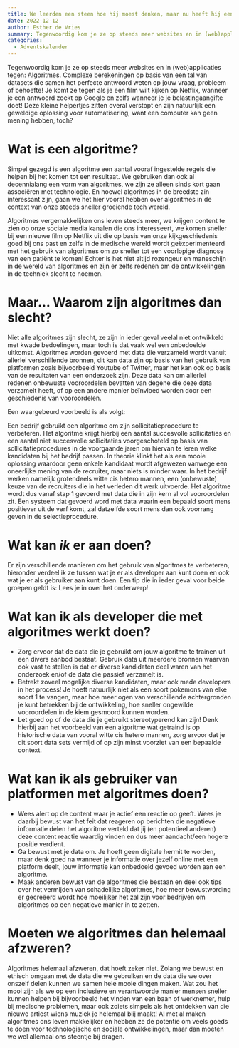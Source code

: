 ```yaml
---
title: We leerden een steen hoe hij moest denken, maar nu heeft hij een paar bevooroordeelde meningen…
date: 2022-12-12
author: Esther de Vries
summary: Tegenwoordig kom je ze op steeds meer websites en in (web)applicaties tegen: Algoritmes. Complexe berekeningen op basis van een tal van datasets die samen het perfecte antwoord weten op jouw vraag, probleem of behoefte! Je komt ze tegen als je een film wilt kijken op Netflix, wanneer je een antwoord zoekt op Google en zelfs wanneer je je belastingaangifte doet! Deze kleine helpertjes zitten overal verstopt en zijn natuurlijk een geweldige oplossing voor automatisering, want een computer kan geen mening hebben, toch?
categories: 
  - Adventskalender
---
```

Tegenwoordig kom je ze op steeds meer websites en in (web)applicaties tegen: Algoritmes. Complexe berekeningen op basis van een tal van datasets die samen het perfecte antwoord weten op jouw vraag, probleem of behoefte! Je komt ze tegen als je een film wilt kijken op Netflix, wanneer je een antwoord zoekt op Google en zelfs wanneer je je belastingaangifte doet! Deze kleine helpertjes zitten overal verstopt en zijn natuurlijk een geweldige oplossing voor automatisering, want een computer kan geen mening hebben, toch?

# Wat is een algoritme?

Simpel gezegd is een algoritme een aantal vooraf ingestelde regels die helpen bij het komen tot een resultaat. We gebruiken dan ook al decennialang een vorm van algoritmes, we zijn ze alleen sinds kort gaan associëren met technologie. En hoewel algoritmes in de breedste zin interessant zijn, gaan we het hier vooral hebben over algoritmes in de context van onze steeds sneller groeiende tech wereld.

Algoritmes vergemakkelijken ons leven steeds meer, we krijgen content te zien op onze sociale media kanalen die ons interesseert, we komen sneller bij een nieuwe film op Netflix uit die op basis van onze kijkgeschiedenis goed bij ons past en zelfs in de medische wereld wordt geëxperimenteerd met het gebruik van algoritmes om zo sneller tot een voorlopige diagnose van een patiënt te komen! Echter is het niet altijd rozengeur en maneschijn in de wereld van algoritmes en zijn er zelfs redenen om de ontwikkelingen in de techniek slecht te noemen.

# Maar… Waarom zijn algoritmes dan slecht?

Niet alle algoritmes zijn slecht, ze zijn in ieder geval veelal niet ontwikkeld met kwade bedoelingen, maar toch is dat vaak wel een onbedoelde uitkomst. Algoritmes worden gevoerd met data die verzameld wordt vanuit allerlei verschillende bronnen, dit kan data zijn op basis van het gebruik van platformen zoals bijvoorbeeld Youtube of Twitter, maar het kan ook op basis van de resultaten van een onderzoek zijn. Deze data kan om allerlei redenen onbewuste vooroordelen bevatten van degene die deze data verzamelt heeft, of op een andere manier beïnvloed worden door een geschiedenis van vooroordelen.

Een waargebeurd voorbeeld is als volgt:

Een bedrijf gebruikt een algoritme om zijn sollicitatieprocedure te verbeteren. Het algoritme krijgt hierbij een aantal succesvolle sollicitaties en een aantal niet succesvolle sollicitaties voorgeschoteld op basis van sollicitatieprocedures in de voorgaande jaren om hiervan te leren welke kandidaten bij het bedrijf passen. In theorie klinkt het als een mooie oplossing waardoor geen enkele kandidaat wordt afgewezen vanwege een oneerlijke mening van de recruiter, maar niets is minder waar. In het bedrijf werken namelijk grotendeels witte cis hetero mannen, een (onbewuste) keuze van de recruiters die in het verleden dit werk uitvoerde. Het algoritme wordt dus vanaf stap 1 gevoerd met data die in zijn kern al vol vooroordelen zit. Een systeem dat gevoerd word met data waarin een bepaald soort mens positiever uit de verf komt, zal datzelfde soort mens dan ook voorrang geven in de selectieprocedure.

# Wat kan *ik* er aan doen?

Er zijn verschillende manieren om het gebruik van algoritmes te verbeteren, hieronder verdeel ik ze tussen wat je er als developer aan kunt doen en ook wat je er als gebruiker aan kunt doen. Een tip die in ieder geval voor beide groepen geldt is: Lees je in over het onderwerp!

# Wat kan ik als developer die met algoritmes werkt doen?

* Zorg ervoor dat de data die je gebruikt om jouw algoritme te trainen uit een divers aanbod bestaat. Gebruik data uit meerdere bronnen waarvan ook vast te stellen is dat er diverse kandidaten deel waren van het onderzoek en/of de data die passief verzamelt is.
* Betrekt zoveel mogelijke diverse kandidaten, maar ook mede developers in het process! Je hoeft natuurlijk niet als een soort pokemons van elke soort 1 te vangen, maar hoe meer ogen van verschillende achtergronden je kunt betrekken bij de ontwikkeling, hoe sneller ongewilde vooroordelen in de kiem gesmoord kunnen worden.
* Let goed op of de data die je gebruikt stereotyperend kan zijn! Denk hierbij aan het voorbeeld van een algoritme wat getraind is op historische data van vooral witte cis hetero mannen, zorg ervoor dat je dit soort data sets vermijd of op zijn minst voorziet van een bepaalde context.

# Wat kan ik als gebruiker van platformen met algoritmes doen?

* Wees alert op de content waar je actief een reactie op geeft. Wees je daarbij bewust van het feit dat reageren op berichten die negatieve informatie delen het algoritme verteld dat jij (en potentieel anderen) deze content reactie waardig vinden en dus meer aandacht/een hogere positie verdient.
* Ga bewust met je data om. Je hoeft geen digitale hermit te worden, maar denk goed na wanneer je informatie over jezelf online met een platform deelt, jouw informatie kan onbedoeld gevoed worden aan een algoritme.
* Maak anderen bewust van de algoritmes die bestaan en deel ook tips over het vermijden van schadelijke algoritmes, hoe meer bewustwording er gecreëerd wordt hoe moeilijker het zal zijn voor bedrijven om algoritmes op een negatieve manier in te zetten.

# Moeten we algoritmes dan helemaal afzweren?

Algoritmes helemaal afzweren, dat hoeft zeker niet. Zolang we bewust en ethisch omgaan met de data die we gebruiken en de data die we over onszelf delen kunnen we samen hele mooie dingen maken. Wat zou het mooi zijn als we op een inclusieve en verantwoorde manier mensen sneller kunnen helpen bij bijvoorbeeld het vinden van een baan of werknemer, hulp bij medische problemen, maar ook zoiets simpels als het ontdekken van die nieuwe artiest wiens muziek je helemaal blij maakt! Al met al maken algoritmes ons leven makkelijker en hebben ze de potentie om veels goeds te doen voor technologische en sociale ontwikkelingen, maar dan moeten we wel allemaal ons steentje bij dragen.